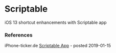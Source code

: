 # Scriptable
iOS 13 shortcut enhancements with Scriptable app


### References

iPhone-ticker.de [Scriptable App](https://www.iphone-ticker.de/scriptable-app-ios-automatisierung-mit-javascript-136179/) - posted 2019-01-15

[]()[]()[]()[]()[]()

[]()
